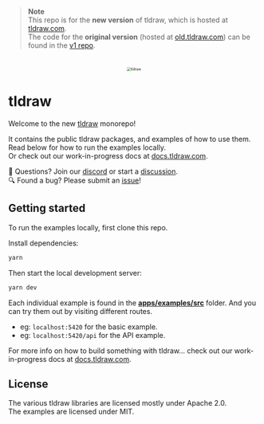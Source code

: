 > **Note**<br>
> This repo is for the **new version** of tldraw, which is hosted at [tldraw.com](https://tldraw.com).<br>
> The code for the **original version** (hosted at [old.tldraw.com](https://old.tldraw.com)) can be found in the [v1 repo](https://github.com/tldraw/tldraw-v1).

<br>

<div alt style="text-align: center; transform: scale(.5);">
	<picture>
		<source media="(prefers-color-scheme: dark)" srcset="https://raw.githubusercontent.com/tldraw/tldraw/main/assets/github-hero-dark-draw.png" />
		<img alt="tldraw" src="https://raw.githubusercontent.com/tldraw/tldraw/main/assets/github-hero-light-draw.png" />
	</picture>
</div>

# tldraw

Welcome to the new [tldraw](https://tldraw.com) monorepo!

It contains the public tldraw packages, and examples of how to use them.<br>
Read below for how to run the examples locally.<br>
Or check out our work-in-progress docs at [docs.tldraw.com](https://docs.tldraw.dev).<br>

🙌 Questions? Join our [discord](https://discord.gg/rhsyWMUJxd) or start a [discussion](https://github.com/tldraw/tldraw/discussions/new).<br>
🔍 Found a bug? Please submit an [issue](https://github.com/tldraw/tldraw/issues/new)!

## Getting started

To run the examples locally, first clone this repo.

Install dependencies:

```bash
yarn
```

Then start the local development server:

```bash
yarn dev
```

Each individual example is found in the [**apps/examples/src**](https://github.com/tldraw/tldraw/tree/main/apps/examples/src) folder. And you can try them out by visiting different routes.

- eg: `localhost:5420` for the basic example.
- eg: `localhost:5420/api` for the API example.

For more info on how to build something with tldraw... check out our work-in-progress docs at [docs.tldraw.com](https://docs.tldraw.dev).

## License

The various tldraw libraries are licensed mostly under Apache 2.0.<br>
The examples are licensed under MIT.
